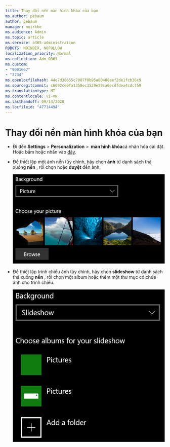 ```yaml
---
title: Thay đổi nền màn hình khóa của bạn
ms.author: pebaum
author: pebaum
manager: mnirkhe
ms.audience: Admin
ms.topic: article
ms.service: o365-administration
ROBOTS: NOINDEX, NOFOLLOW
localization_priority: Normal
ms.collection: Adm_O365
ms.custom:
- "9001667"
- "3734"
ms.openlocfilehash: 44e7d38655c7087f0b95a80488aef2de1fcb36c9
ms.sourcegitcommit: c6692ce0fa1358ec3529e59ca0ecdfdea4cdc759
ms.translationtype: MT
ms.contentlocale: vi-VN
ms.lasthandoff: 09/14/2020
ms.locfileid: "47714494"
---
```

# <a name="change-your-lock-screen-background"></a>Thay đổi nền màn hình khóa của bạn

- Đi đến **Settings**  >  **Personalization**  >  **màn hình khóa**cá nhân hóa cài đặt. Hoặc bấm hoặc nhấn vào [đây](ms-settings:lockscreen?activationSource=GetHelp).

- Để thiết lập một ảnh nền tùy chỉnh, hãy chọn **ảnh** từ danh sách thả xuống **nền** , rồi chọn hoặc **duyệt** đến ảnh.

  ![Thiết lập một ảnh nền tùy chỉnh.](media/set-custom-background-pic.png)

- Để thiết lập trình chiếu ảnh tùy chỉnh, hãy chọn **slideshow** từ danh sách thả xuống **nền** , rồi chọn một album hoặc thêm một thư mục có chứa ảnh cho trình chiếu.

  ![Thiết lập trình chiếu ảnh tùy chỉnh.](media/set-up-slideshow-background.png)

